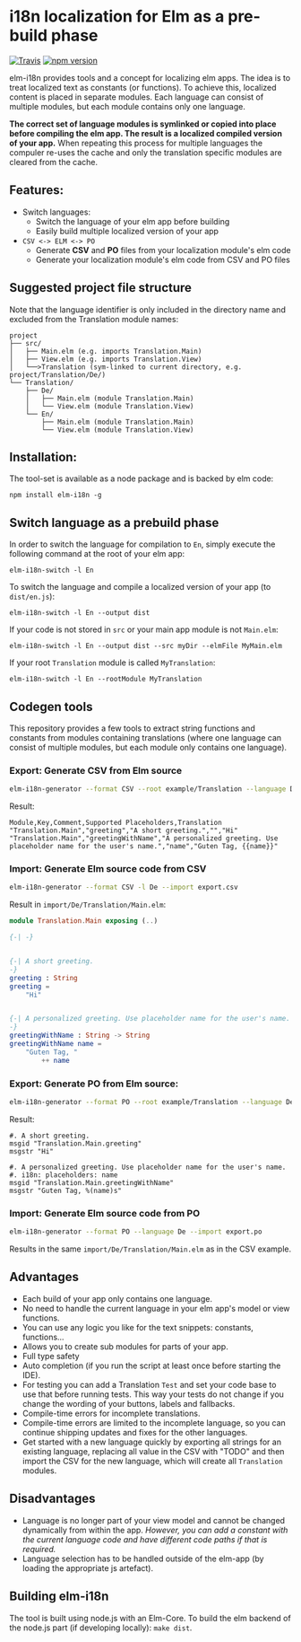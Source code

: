 # i18n localization for Elm as a pre-build phase

[![Travis](https://travis-ci.org/iosphere/elm-i18n.svg?branch=master)](https://travis-ci.org/iosphere/elm-i18n)
[![npm version](https://badge.fury.io/js/elm-i18n.svg)](https://badge.fury.io/js/elm-i18n)

elm-i18n provides tools and a concept for localizing elm apps. The idea is to
treat localized text as constants (or functions). To achieve this, localized
content is placed in separate modules. Each language can consist of
multiple modules, but each module contains only one language.

**The correct set of language modules is symlinked or copied into place before
compiling the elm app. The result is a localized compiled version of your app.**
When repeating this process for multiple languages the compuler re-uses the
cache and only the translation specific modules are cleared from the cache.

## Features:

* Switch languages:
    * Switch the language of your elm app before building
    * Easily build multiple localized version of your app
*   `CSV <-> ELM <-> PO`
    * Generate **CSV** and **PO** files from your localization module's elm code
    * Generate your localization module's elm code from CSV and PO files



## Suggested project file structure

Note that the language identifier is only included in the directory name and
excluded from the Translation module names:

```
project
├── src/
│   ├── Main.elm (e.g. imports Translation.Main)
│   ├── View.elm (e.g. imports Translation.View)
│   └──>Translation (sym-linked to current directory, e.g. project/Translation/De/)
└── Translation/
    ├── De/
    │   ├── Main.elm (module Translation.Main)
    │   └── View.elm (module Translation.View)
    └── En/
        ├── Main.elm (module Translation.Main)
        └── View.elm (module Translation.View)
```

## Installation:

The tool-set is available as a node package and is backed by elm code:

`npm install elm-i18n -g`

## Switch language as a prebuild phase

In order to switch the language for compilation to `En`, simply execute the
following command at the root of your elm app:

`elm-i18n-switch -l En`

To switch the language and compile a localized version of your app (to `dist/en.js`):

`elm-i18n-switch -l En --output dist`

If your code is not stored in `src` or your main app module is not `Main.elm`:

`elm-i18n-switch -l En --output dist --src myDir --elmFile MyMain.elm`

If your root `Translation` module is called `MyTranslation`:

`elm-i18n-switch -l En --rootModule MyTranslation`


## Codegen tools

This repository provides a few tools to extract string functions and constants
from modules containing translations (where one language can consist of multiple
modules, but each module only contains one language).

### Export: Generate CSV from Elm source

```bash
elm-i18n-generator --format CSV --root example/Translation --language De --export
```

Result:

```csv
Module,Key,Comment,Supported Placeholders,Translation
"Translation.Main","greeting","A short greeting.","","Hi"
"Translation.Main","greetingWithName","A personalized greeting. Use placeholder name for the user's name.","name","Guten Tag, {{name}}"
```

### Import: Generate Elm source code from CSV

```bash
elm-i18n-generator --format CSV -l De --import export.csv
```

Result in `import/De/Translation/Main.elm`:

```elm
module Translation.Main exposing (..)

{-| -}


{-| A short greeting.
-}
greeting : String
greeting =
    "Hi"


{-| A personalized greeting. Use placeholder name for the user's name.
-}
greetingWithName : String -> String
greetingWithName name =
    "Guten Tag, "
        ++ name
```

### Export: Generate PO from Elm source:

```bash
elm-i18n-generator --format PO --root example/Translation --language De --export
```

Result:

```po
#. A short greeting.
msgid "Translation.Main.greeting"
msgstr "Hi"

#. A personalized greeting. Use placeholder name for the user's name.
#. i18n: placeholders: name
msgid "Translation.Main.greetingWithName"
msgstr "Guten Tag, %(name)s"
```

### Import: Generate Elm source code from PO

```bash
elm-i18n-generator --format PO --language De --import export.po
```

Results in the same `import/De/Translation/Main.elm` as in the CSV example.

## Advantages

+ Each build of your app only contains one language.
+ No need to handle the current language in your elm app's model or view functions.
+ You can use any logic you like for the text snippets: constants, functions...
+ Allows you to create sub modules for parts of your app.
+ Full type safety
+ Auto completion (if you run the script at least once before starting the IDE).
+ For testing you can add a Translation `Test` and set your code base to use
  that before running tests. This way your tests do not change if you change the
  wording of your buttons, labels and fallbacks.
+ Compile-time errors for incomplete translations.
+ Compile-time errors are limited to the incomplete language, so you can
  continue shipping updates and fixes for the other languages.
+ Get started with a new language quickly by exporting all strings for
  an existing language, replacing all value in the CSV with "TODO" and then
  import the CSV for the new language, which will create all `Translation`
  modules.

## Disadvantages

- Language is no longer part of your view model and cannot be changed dynamically from within the app.
  *However, you can add a constant with the current language code and have different code paths if that
  is required.*
- Language selection has to be handled outside of the elm-app (by loading the appropriate js artefact).

## Building elm-i18n

The tool is built using node.js with an Elm-Core.
To build the elm backend of the node.js part (if developing locally):
`make dist`.
